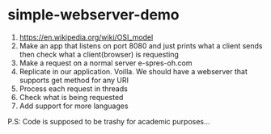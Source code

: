# simple-webserver-demo

1. https://en.wikipedia.org/wiki/OSI_model
2. Make an app that listens on port 8080 and just prints what a client sends then check what a client(browser) is requesting
3. Make a request on a normal server e-spres-oh.com
4. Replicate in our application. Voilla. We should have a webserver that supports get method for any URI
5. Process each request in threads
6. Check what is being requested
7. Add support for more languages


P.S: Code is supposed to be trashy for academic purposes...
